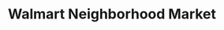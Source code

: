 ---
title: "Walmart Neighborhood Market"
url: /oceanside/walmart-neighborhood-market/
shop: Supermarkt
---